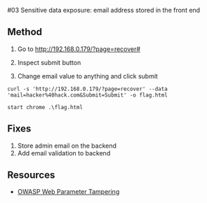 #03 Sensitive data exposure: email address stored in the front end

## Method


1. Go to http://192.168.0.179/?page=recover#

2. Inspect submit button

3. Change email value to anything and click submit


```
curl -s 'http://192.168.0.179/?page=recover' --data 'mail=hacker%40hack.com&Submit=Submit' -o flag.html

start chrome .\flag.html
```

## Fixes
1. Store admin email on the backend
2. Add email validation to backend

## Resources
* [OWASP Web Parameter Tampering](https://owasp.org/www-community/attacks/Web_Parameter_Tampering)